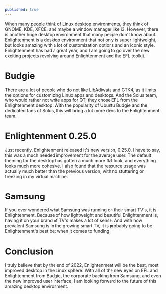 ```yaml
---
published: true
---
```

When many people think of Linux desktop environments, they think of GNOME, KDE, XFCE, and maybe a window manager like i3. However, there is another huge desktop environment that many people don't know about. Enlightenment is a desktop environment that not only is super lightweight, but looks amazing with a lot of customization options and an iconic style. Enlightenment has had a great year, and I am going to go over the new exciting projects revolving around Enlightenment and the EFL toolkit.

# Budgie 

There are a lot of people who do not like LibAdiwata and GTK4, as it limits the options for customizing Linux apps and desktops. And the Solus team, who would rather not write apps for QT, they chose EFL from the Enlightenment desktop. With the popularity of Ubuntu Budgie and the dedicated fans of Solus, this will bring a lot more devs to the Enlightenment team. 

# Enlightenment 0.25.0 

Just recently. Enlightenment released it's new version, 0.25.0. I have to say, this was a much needed improvement for the average user. The default theming for the desktop has gotten a much more flat look, and everything looks much more cohesive. I also found that the resource usage was actually much better than the previous version, with no stuttering or freezing in my virtual machine.

# Samsung

If you ever wondered what Samsung was running on their smart TV's, it is Enlightenment. Because of how lightweight and beautiful Enlightenment is, having it on your brand of TV's makes a lot of sense. And with how prevalent Samsung is in the growing smart TV, it is probably going to be Enlightenment's best bet when it comes to funding.

# Conclusion 

I truly believe that by the end of 2022, Enlightenment will be the best, most improved desktop in the Linux sphere. With all of the new eyes on EFL and Enlightenment from Budgie, the corporate backing from Samsung, and even the new improved user interface, I am looking forward to the future of this amazing desktop environment.
